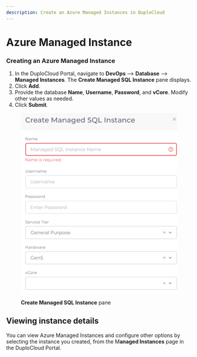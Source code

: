 ```yaml
---
description: Create an Azure Managed Instances in DuploCloud
---
```


# Azure Managed Instance

### Creating an Azure Managed Instance

1. In the DuploCloud Portal, navigate to **DevOps** --> **Database** --> **Managed Instances**. The **Create Managed SQL Instance** pane displays.
2. Click **Add**.
3. Provide the database **Name**, **Username**, **Password**, and **vCore**. Modify other values as needed.&#x20;
4. Click **Submit**.

<figure><img src="../../../.gitbook/assets/Azure_managed_instance_db.png" alt=""><figcaption><p><strong>Create Managed SQL Instance</strong> pane</p></figcaption></figure>

## Viewing instance details

You can view Azure Managed Instances and configure other options by selecting the instance you created, from the M**anaged Instances** page in the DuploCloud Portal.
